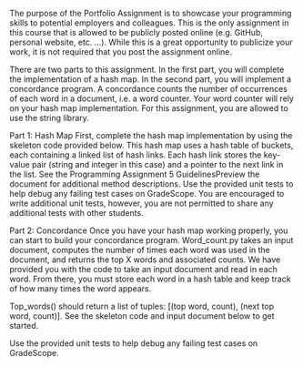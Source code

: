 The purpose of the Portfolio Assignment is to showcase your programming skills to potential employers and colleagues. This is the only assignment in this course that is allowed to be publicly posted online (e.g. GitHub, personal website, etc. …). While this is a great opportunity to publicize your work, it is not required that you post the assignment online.

There are two parts to this assignment. In the first part, you will complete the implementation of a hash map. In the second part, you will implement a concordance program. A concordance counts the number of occurrences of each word in a document, i.e. a word counter.  Your word counter will rely on your hash map implementation. For this assignment, you are allowed to use the string library. 


Part 1: Hash Map
First, complete the hash map implementation by using the skeleton code provided below. This hash map uses a hash table of buckets, each containing a linked list of hash links. Each hash link stores the key-value pair (string and integer in this case) and a pointer to the next link in the list. See the Programming Assignment 5 GuidelinesPreview the document for additional method descriptions. Use the provided unit tests to help debug any failing test cases on GradeScope. You are encouraged to write additional unit tests, however, you are not permitted to share any additional tests with other students. 


Part 2: Concordance
Once you have your hash map working properly, you can start to build your concordance program. Word_count.py takes an input document, computes the number of times each word was used in the document, and returns the top X words and associated counts. We have provided you with the code to take an input document and read in each word. From there, you must store each word in a hash table and keep track of how many times the word appears.

Top_words() should return a list of tuples: [(top word, count), (next top word, count)]. See the skeleton code and  input document below to get started. 

Use the provided unit tests to help debug any failing test cases on GradeScope.